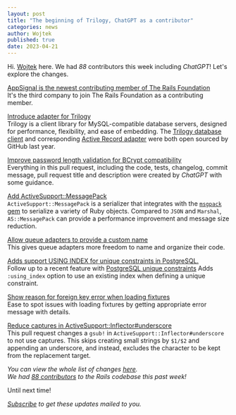 ```yaml
---
layout: post
title: "The beginning of Trilogy, ChatGPT as a contributor"
categories: news
author: Wojtek
published: true
date: 2023-04-21
---
```



Hi. [Wojtek](https://twitter.com/morgoth85) here. We had *88* contributors this week including *ChatGPT*! Let's explore the changes.

[AppSignal is the newest contributing member of The Rails Foundation](https://rubyonrails.org/2023/4/17/appsignal-is-newest-contributing-member-of-rails-foundation)  
It's the third company to join The Rails Foundation as a contributing member.

[Introduce adapter for Trilogy](https://github.com/rails/rails/pull/47880)  
Trilogy is a client library for MySQL-compatible database servers, designed for performance, flexibility, and ease of embedding.
The [Trilogy database client](https://github.com/github/trilogy) and corresponding [Active Record adapter](https://github.com/github/activerecord-trilogy-adapter) were both open sourced by GitHub last year. 

[Improve password length validation for BCrypt compatibility](https://github.com/rails/rails/pull/47708)  
Everything in this pull request, including the code, tests, changelog, commit message, pull request title and description were created by *ChatGPT* with some guidance.

[Add ActiveSupport::MessagePack](https://github.com/rails/rails/pull/47770)  
`ActiveSupport::MessagePack` is a serializer that integrates with the [`msgpack` gem](https://github.com/msgpack/msgpack-ruby) to serialize a variety of Ruby objects.
Compared to `JSON` and `Marshal`, `AS::MessagePack` can provide a performance improvement and message size reduction.

[Allow queue adapters to provide a custom name](https://github.com/rails/rails/pull/48003)  
This gives queue adapters more freedom to name and organize their code. 

[Adds support USING INDEX for unique constraints in PostgreSQL.](https://github.com/rails/rails/pull/47971)  
Follow up to a recent feature with [PostgreSQL unique constraints](https://github.com/rails/rails/pull/46192)
Adds `:using_index` option to use an existing index when defining a unique constraint.

[Show reason for foreign key error when loading fixtures](https://github.com/rails/rails/pull/47990)  
Ease to spot issues with loading fixtures by getting appropriate error message with details.  

[Reduce captures in ActiveSupport::Inflector#underscore](https://github.com/rails/rails/pull/47982)  
This pull request changes a `gsub!` in `ActiveSupport::Inflector#underscore` to not use captures.
This skips creating small strings by `$1/$2` and appending an underscore, and instead, excludes the character to be kept from the replacement target.

_You can view the whole list of changes [here](https://github.com/rails/rails/compare/@%7B2023-04-14%7D...main@%7B2023-04-21%7D)._  
_We had [88 contributors](https://contributors.rubyonrails.org/contributors/in-time-window/20230414-20230421) to the Rails codebase this past week!_

Until next time!  

_[Subscribe](https://world.hey.com/this.week.in.rails) to get these updates mailed to you._
